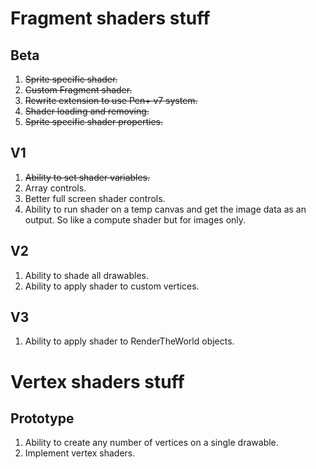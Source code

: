 # Fragment shaders stuff

## Beta

1. ~~Sprite specific shader.~~
2. ~~Custom Fragment shader.~~
3. ~~Rewrite extension to use Pen+ v7 system.~~
4. ~~Shader loading and removing.~~
5. ~~Sprite specific shader properties.~~

## V1

1. ~~Ability to set shader variables.~~
2. Array controls.
3. Better full screen shader controls.
4. Ability to run shader on a temp canvas and get the image data as an output. So like a compute shader but for images only.

## V2

1. Ability to shade all drawables.
2. Ability to apply shader to custom vertices.

## V3
1. Ability to apply shader to RenderTheWorld objects.

# Vertex shaders stuff

## Prototype

1. Ability to create any number of vertices on a single drawable.
2. Implement vertex shaders.

